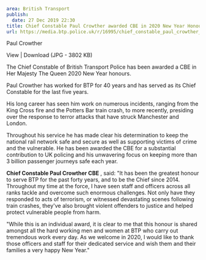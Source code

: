 ```yaml
area: British Transport
publish:
  date: 27 Dec 2019 22:30
title: Chief Constable Paul Crowther awarded CBE in 2020 New Year Honours
url: https://media.btp.police.uk/r/16995/chief_constable_paul_crowther_awarded_cbe_in_2020
```

Paul Crowther

View | Download (JPG - 3802 KB)

The Chief Constable of British Transport Police has been awarded a CBE in Her Majesty The Queen 2020 New Year honours.

Paul Crowther has worked for BTP for 40 years and has served as its Chief Constable for the last five years.

His long career has seen him work on numerous incidents, ranging from the King Cross fire and the Potters Bar train crash, to more recently, presiding over the response to terror attacks that have struck Manchester and London.

Throughout his service he has made clear his determination to keep the national rail network safe and secure as well as supporting victims of crime and the vulnerable. He has been awarded the CBE for a substantial contribution to UK policing and his unwavering focus on keeping more than 3 billion passenger journeys safe each year.

**Chief Constable Paul Crowther CBE** , said: "It has been the greatest honour to serve BTP for the past forty years, and to be the Chief since 2014. Throughout my time at the force, I have seen staff and officers across all ranks tackle and overcome such enormous challenges. Not only have they responded to acts of terrorism, or witnessed devastating scenes following train crashes, they've also brought violent offenders to justice and helped protect vulnerable people from harm.

"While this is an individual award, it is clear to me that this honour is shared amongst all the hard working men and women at BTP who carry out tremendous work every day. As we welcome in 2020, I would like to thank those officers and staff for their dedicated service and wish them and their families a very happy New Year."
